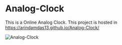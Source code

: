 # Analog-Clock

This is a Online Analog Clock.
This project is hosted in https://arindamdas13.github.io/Analog-Clock/


![Analog-Clock](https://user-images.githubusercontent.com/92679140/154320370-6010cc6b-f2c2-48e4-b4f4-e6ed1e8d749e.png)

